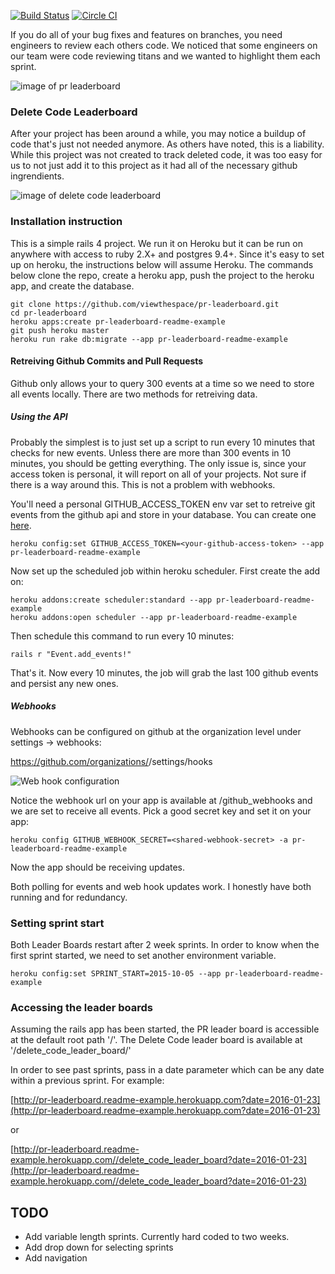 [![Build Status](https://travis-ci.org/viewthespace/pr-leaderboard.svg)](https://travis-ci.org/viewthespace/pr-leaderboard)
[![Circle CI](https://circleci.com/gh/viewthespace/pr-leaderboard.svg?style=svg)](https://circleci.com/gh/viewthespace/pr-leaderboard)

If you do all of your bug fixes and features on branches, you need engineers to review each others code.  We noticed that some engineers on our team were code reviewing titans and we wanted to highlight them each sprint.

![image of pr leaderboard](https://vts-monosnap.s3.amazonaws.com/PR_Leader_Board_2016-01-29_15-57-37__6nseo.png)

### Delete Code Leaderboard

After your project has been around a while, you may notice a buildup of code that's just not needed anymore.  As others have noted, this is a liability.  While this project was not created to track deleted code, it was too easy for us to not just add it to this project as it had all of the necessary github ingrendients.

![image of delete code leaderboard](https://vts-monosnap.s3.amazonaws.com/Delete_Code_Leader_Board_2016-01-29_17-32-28__8bqsb.png)

### Installation instruction

This is a simple rails 4 project.  We run it on Heroku but it can be run on anywhere with access to ruby 2.X+ and postgres 9.4+.  Since it's easy to set up on heroku, the instructions below will assume Heroku.  The commands below clone the repo, create a heroku app, push the project to the heroku app, and create the database.

```
git clone https://github.com/viewthespace/pr-leaderboard.git 
cd pr-leaderboard
heroku apps:create pr-leaderboard-readme-example
git push heroku master
heroku run rake db:migrate --app pr-leaderboard-readme-example
```

#### Retreiving Github Commits and Pull Requests

Github only allows your to query 300 events at a time so we need to store all events locally.  There are two methods for retreiving data.  

##### Using the API

Probably the simplest is to just set up a script to run every 10 minutes that checks for new events.  Unless there are more than 300 events in 10 minutes, you should be getting everything.  The only issue is, since your access token is personal, it will report on all of your projects.  Not sure if there is a way around this.  This is not a problem with webhooks.

You'll need a personal GITHUB_ACCESS_TOKEN env var set to retreive git events from the github api and store in your database.  You can create one [here](https://github.com/settings/tokens).

```
heroku config:set GITHUB_ACCESS_TOKEN=<your-github-access-token> --app pr-leaderboard-readme-example
```
Now set up the scheduled job within heroku scheduler.  First create the add on:

```
heroku addons:create scheduler:standard --app pr-leaderboard-readme-example
heroku addons:open scheduler --app pr-leaderboard-readme-example
```

Then schedule this command to run every 10 minutes:

```
rails r "Event.add_events!"
```

That's it.  Now every 10 minutes, the job will grab the last 100 github events and persist any new ones.

##### Webhooks

Webhooks can be configured on github at the organization level under settings -> webhooks:

https://github.com/organizations/<your-org>/settings/hooks

![Web hook configuration](https://vts-monosnap.s3.amazonaws.com/Add_webhook_2016-01-29_17-54-47__6stde.png)

Notice the webhook url on your app is available at /github_webhooks and we are set to receive all events.  Pick a good secret key and set it on your app:

```
heroku config GITHUB_WEBHOOK_SECRET=<shared-webhook-secret> -a pr-leaderboard-readme-example
```

Now the app should be receiving updates.

Both polling for events and web hook updates work.  I honestly have both running and for redundancy.

### Setting sprint start

Both Leader Boards restart after 2 week sprints.  In order to know when the first sprint started, we need to set another environment variable.  

```
heroku config:set SPRINT_START=2015-10-05 --app pr-leaderboard-readme-example
```

### Accessing the leader boards

Assuming the rails app has been started, the PR leader board is accessible at the default root path '/'.  The Delete Code leader board is available at '/delete_code_leader_board/'

In order to see past sprints, pass in a date parameter which can be any date within a previous sprint.  For example:

[http://pr-leaderboard.readme-example.herokuapp.com?date=2016-01-23](http://pr-leaderboard.readme-example.herokuapp.com?date=2016-01-23)

or

[http://pr-leaderboard.readme-example.herokuapp.com//delete_code_leader_board?date=2016-01-23](http://pr-leaderboard.readme-example.herokuapp.com//delete_code_leader_board?date=2016-01-23)
    
## TODO
* Add variable length sprints.  Currently hard coded to two weeks.
* Add drop down for selecting sprints
* Add navigation



